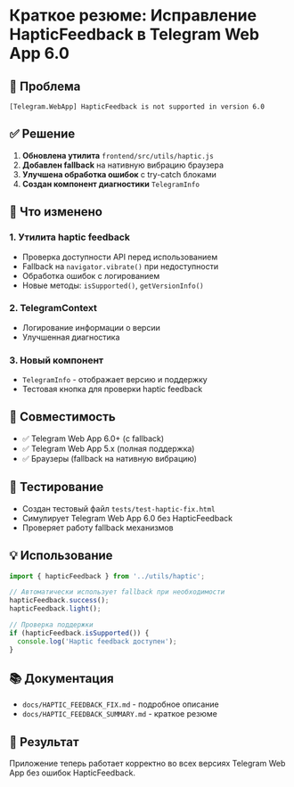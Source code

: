 # Краткое резюме: Исправление HapticFeedback в Telegram Web App 6.0

## 🚨 Проблема
```
[Telegram.WebApp] HapticFeedback is not supported in version 6.0
```

## ✅ Решение
1. **Обновлена утилита** `frontend/src/utils/haptic.js`
2. **Добавлен fallback** на нативную вибрацию браузера
3. **Улучшена обработка ошибок** с try-catch блоками
4. **Создан компонент диагностики** `TelegramInfo`

## 🔧 Что изменено

### 1. Утилита haptic feedback
- Проверка доступности API перед использованием
- Fallback на `navigator.vibrate()` при недоступности
- Обработка ошибок с логированием
- Новые методы: `isSupported()`, `getVersionInfo()`

### 2. TelegramContext
- Логирование информации о версии
- Улучшенная диагностика

### 3. Новый компонент
- `TelegramInfo` - отображает версию и поддержку
- Тестовая кнопка для проверки haptic feedback

## 📱 Совместимость
- ✅ Telegram Web App 6.0+ (с fallback)
- ✅ Telegram Web App 5.x (полная поддержка)
- ✅ Браузеры (fallback на нативную вибрацию)

## 🧪 Тестирование
- Создан тестовый файл `tests/test-haptic-fix.html`
- Симулирует Telegram Web App 6.0 без HapticFeedback
- Проверяет работу fallback механизмов

## 💡 Использование
```javascript
import { hapticFeedback } from '../utils/haptic';

// Автоматически использует fallback при необходимости
hapticFeedback.success();
hapticFeedback.light();

// Проверка поддержки
if (hapticFeedback.isSupported()) {
  console.log('Haptic feedback доступен');
}
```

## 📚 Документация
- `docs/HAPTIC_FEEDBACK_FIX.md` - подробное описание
- `docs/HAPTIC_FEEDBACK_SUMMARY.md` - краткое резюме

## 🎯 Результат
Приложение теперь работает корректно во всех версиях Telegram Web App без ошибок HapticFeedback.

